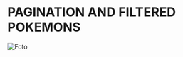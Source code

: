 # PAGINATION AND FILTERED POKEMONS

![Foto](https://user-images.githubusercontent.com/66984715/143669463-6bc7c946-4b8e-45e2-8bbf-5c4bb1834408.jpeg)

